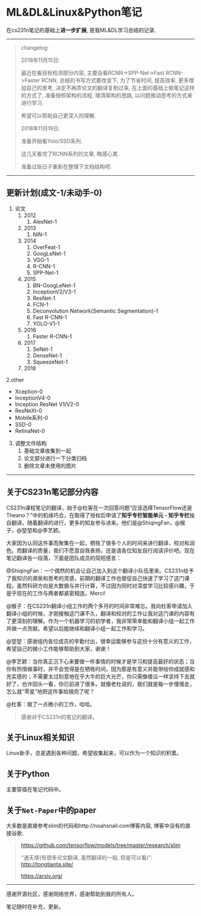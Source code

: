 # ML&DL&Linux&Python笔记

在cs231n笔记的基础上**进一步扩展**, 是我ML&DL学习总结的记录.

---

> changelog:
>
> 2018年11月15日: 
>
> 最近在看目标检测部分内容, 主要会看RCNN->SPP-Net->Fast RCNN->Faster RCNN, 总结的书写方式要改变下, 为了节省时间, 提高效率, 更多增加自己的思考, 决定不再弄论文的翻译复制过来, 在上面的基础上做笔记这样的方式了, 准备按照架构的流程, 理清架构的思路, 以问题推动思考的方式来进行学习.
>
> 希望可以帮助自己更深入的理解.
>
> 2018年11月19日:
>
> 准备开始看Yolo/SSD系列.
>
> 这几天看完了RCNN系列的文章, 略感心累.
>
> 准备过些日子重新在整理下文档结构吧.

---

## 更新计划(成文-1/未动手-0)

1. 论文
    1. 2012
        1. AlexNet-1
    2. 2013
        1. NiN-1
    3. 2014
        1. OverFeat-1
        2. GoogLeNet-1
        3. VGG-1
        4. R-CNN-1
        5. SPP-Net-1
    4. 2015
        1. BN-GoogLeNet-1
        2. InceptionV2/V3-1
        3. ResNet-1
        4. FCN-1
        5. Deconvolution Network(Semantic Segmentation)-1
        6. Fast R-CNN-1
        7. YOLO-V1-1
    5. 2016
        1. Faster R-CNN-1
    6. 2017
        1. SeNet-1
        2. DenseNet-1
        3. SqueezeNet-1
    7. 2018

2.other

- Xception-0
- InceptionV4-0
- Inception ResNet V1/V2-0
- ResNeXt-0
- Mobile系列-0
- SSD-0
- RetinaNet-0

3. 调整文件结构
    1. 基础文章收集到一起
    2. 论文部分进行一下分类归档
    3. 删除文章未使用的图片

---

## 关于CS231n笔记部分内容

CS231n课程笔记的翻译，始于@杜客在一次回答问题“应该选择TensorFlow还是Theano？”中的机缘巧合，在取得了授权后申请了**知乎专栏智能单元 - 知乎专栏**独自翻译。随着翻译的进行，更多的知友参与进来。他们是@ShiqingFan，@猴子，@堃堃和@李艺颖。

大家因为认同这件事而聚集在一起，牺牲了很多个人的时间来进行翻译，校对和润色。而翻译的质量，我们不愿意自我表扬，还是请各位知友自行阅读评价吧。现在笔记翻译告一段落，下面是团队成员的简短感言：

@ShiqingFan：一个偶然的机会让自己加入到这个翻译小队伍里来。CS231n给予了我知识的源泉和思考的灵感，前期的翻译工作也督促自己快速了学习了这门课程。虽然科研方向是大数据与并行计算，不过因为同时对深度学习比较感兴趣，于是乎现在的工作与两者都紧密相连。Merci!

@猴子：在CS231n翻译小组工作的两个多月的时间非常难忘。我向杜客申请加入翻译小组的时候，才刚接触这门课不久，翻译和校对的工作让我对这门课的内容有了更深刻的理解。作为一个机器学习的初学者，我非常荣幸能和翻译小组一起工作并做一点贡献。希望以后能继续和翻译小组一起工作和学习。

@堃堃：感谢组内各位成员的辛勤付出，很幸运能够参与这份十分有意义的工作，希望自己的微小工作能够帮助到大家，谢谢！

@李艺颖：当你真正沉下心来要做一件事情的时候才是学习和提高最好的状态；当你有热情做事时，并不会觉得是在牺牲时间，因为那是有意义并能带给你成就感和充实感的；不需要太过刻意地在乎大牛的巨大光芒，你只需像傻瓜一样坚持下去就好了，也许回头一看，你已前进了很多。就像老杜说的，我们就是每一步慢慢走，怎么就“零星”地把这件事给搞完了呢？

@杜客：做了一点微小的工作，哈哈。

> 感谢对于CS231n的笔记的翻译。

## 关于Linux相关知识

Linux新手，总是遇到各种问题，希望收集起来，可以作为一个知识的积累。

## 关于Python

主要穿插在笔记代码中。

## 关于`Net-Paper`中的paper

大多数是直接参考slim的代码和http://noahsnail.com博客内容, 博客中没有的直接谷歌.

> https://github.com/tensorflow/models/tree/master/research/slim
>
> "通天塔(有很多论文翻译, 虽然翻译的一般, 但是可以看)": http://tongtianta.site/
>
> https://arxiv.org/

---

感谢开源社区，感谢网络世界，感谢帮助到我的所有人。

笔记随时在补充，更新。
